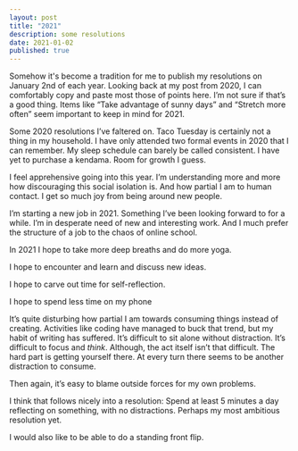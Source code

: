 ```yaml
---
layout: post
title: "2021"
description: some resolutions
date: 2021-01-02
published: true
---
```


Somehow it's become a tradition for me to publish my resolutions on January 2nd of each year. Looking back at my post from 2020, I can comfortably copy and paste most those of points here.  I’m not sure if that’s a good thing. Items like “Take advantage of sunny days” and “Stretch more often” seem important to keep in mind for 2021.

Some 2020 resolutions I’ve faltered on. Taco Tuesday is certainly not a thing in my household. I have only attended two formal events in 2020 that I can remember. My sleep schedule can barely be called consistent. I have yet to purchase a kendama. Room for growth I guess.

I feel apprehensive going into this year. I’m understanding more and more how discouraging this social isolation is. And how partial I am to human contact. I get so much joy from being around new people.

I’m starting a new job in 2021. Something I’ve been looking forward to for a while. I’m in desperate need of new and interesting work. And I much prefer the structure of a job to the chaos of online school.

In 2021 I hope to take more deep breaths and do more yoga.

I hope to encounter and learn and discuss new ideas.

I hope to carve out time for self-reflection.

I hope to spend less time on my phone

It’s quite disturbing how partial I am towards consuming things instead of creating. Activities like coding have managed to buck that trend, but my habit of writing has suffered. It’s difficult to sit alone without distraction. It’s difficult to focus and _think_. Although, the act itself isn’t that difficult. The hard part is getting yourself there. At every turn there seems to be another distraction to consume.

Then again, it’s easy to blame outside forces for my own problems.

I think that follows nicely into a resolution: Spend at least 5 minutes a day reflecting on something, with no distractions. Perhaps my most ambitious resolution yet.

I would also like to be able to do a standing front flip.



